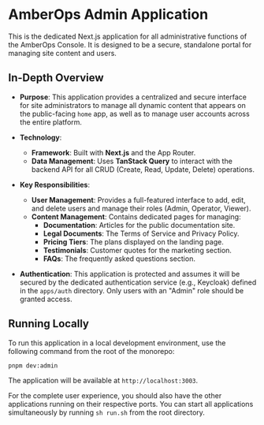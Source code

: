 # AmberOps Admin Application

This is the dedicated Next.js application for all administrative functions of the AmberOps Console. It is designed to be a secure, standalone portal for managing site content and users.

## In-Depth Overview

- **Purpose**: This application provides a centralized and secure interface for site administrators to manage all dynamic content that appears on the public-facing `home` app, as well as to manage user accounts across the entire platform.

- **Technology**:
  - **Framework**: Built with **Next.js** and the App Router.
  - **Data Management**: Uses **TanStack Query** to interact with the backend API for all CRUD (Create, Read, Update, Delete) operations.

- **Key Responsibilities**:
  - **User Management**: Provides a full-featured interface to add, edit, and delete users and manage their roles (Admin, Operator, Viewer).
  - **Content Management**: Contains dedicated pages for managing:
    - **Documentation**: Articles for the public documentation site.
    - **Legal Documents**: The Terms of Service and Privacy Policy.
    - **Pricing Tiers**: The plans displayed on the landing page.
    - **Testimonials**: Customer quotes for the marketing section.
    - **FAQs**: The frequently asked questions section.

- **Authentication**: This application is protected and assumes it will be secured by the dedicated authentication service (e.g., Keycloak) defined in the `apps/auth` directory. Only users with an "Admin" role should be granted access.

## Running Locally

To run this application in a local development environment, use the following command from the root of the monorepo:

```bash
pnpm dev:admin
```

The application will be available at `http://localhost:3003`.

For the complete user experience, you should also have the other applications running on their respective ports. You can start all applications simultaneously by running `sh run.sh` from the root directory.
